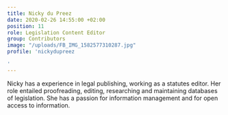 ```yaml
---
title: Nicky du Preez
date: 2020-02-26 14:55:00 +02:00
position: 11
role: Legislation Content Editor
group: Contributors
image: "/uploads/FB_IMG_1582577310287.jpg"
profile: 'nickydupreez

'
---
```


Nicky has a experience in legal publishing, working as a statutes editor. Her role entailed proofreading, editing, researching and maintaining databases of legislation. She has a passion for information management and for open access to information.